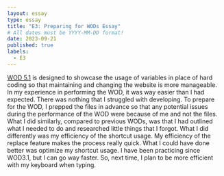 ```yaml
---
layout: essay
type: essay
title: "E3: Preparing for WODs Essay"
# All dates must be YYYY-MM-DD format!
date: 2023-09-21
published: true
labels:
  - E3
---
```


<p> <a href="https://dport96.github.io/ITM352/morea/050.variables_data_types/experience-SmartPhoneProducts1_variables.html">WOD 5.1</a> is designed to showcase the usage of variables in place of hard coding so that maintaining and changing the website is more manageable. In my experience in performing the WOD, it was way easier than I had expected. There was nothing that I struggled with developing. To prepare for the WOD, I prepped the files in advance so that any potential issues during the performance of the WOD were because of me and not the files. What I did similarly, compared to previous WODs, was that I had outlined what I needed to do and researched little things that I forgot. What I did differently was my efficiency of the shortcut usage. My efficiency of the replace feature makes the process really quick. What I could have done better was optimize my shortcut usage. I have been practicing since WOD3.1, but I can go way faster. So, next time, I plan to be more efficient with my keyboard when typing.</p>
